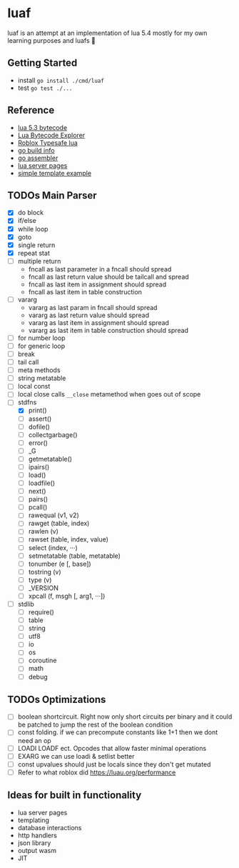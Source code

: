 # luaf
luaf is an attempt at an implementation of lua 5.4 mostly for my own learning purposes and luafs 🤠

## Getting Started
- install `go install ./cmd/luaf`
- test `go test ./...`

## Reference
- [lua 5.3 bytecode](https://the-ravi-programming-language.readthedocs.io/en/latest/lua_bytecode_reference.html)
- [Lua Bytecode Explorer](http://luac.nl/)
- [Roblox Typesafe lua](https://luau.org/)
- [go build info](https://pkg.go.dev/runtime/debug@go1.23.2#BuildInfo)
- [go assembler](https://github.com/twitchyliquid64/golang-asm)
- [lua server pages](https://github.com/clark15b/luasp)
- [simple template example](https://github.com/jeremyevans/erubi)

## TODOs Main Parser
- [x] do block
- [x] if/else
- [x] while loop
- [x] goto
- [x] single return
- [x] repeat stat
- [ ] multiple return
    - fncall as last parameter in a fncall should spread
    - fncall as last return value should be tailcall and spread
    - fncall as last item in assignment should spread
    - fncall as last item in table construction
- [ ] vararg
    - vararg as last param in fncall should spread
    - vararg as last return value should spread
    - vararg as last item in assignment should spread
    - vararg as last item in table construction should spread
- [ ] for number loop
- [ ] for generic loop
- [ ] break
- [ ] tail call
- [ ] meta methods
- [ ] string metatable
- [ ] local const
- [ ] local close calls `__close` metamethod when goes out of scope
- [ ] stdfns
    - [x] print()
    - [ ] assert()
    - [ ] dofile()
    - [ ] collectgarbage()
    - [ ] error()
    - [ ] \_G
    - [ ] getmetatable()
    - [ ] ipairs()
    - [ ] load()
    - [ ] loadfile()
    - [ ] next()
    - [ ] pairs()
    - [ ] pcall()
    - [ ] rawequal (v1, v2)
    - [ ] rawget (table, index)
    - [ ] rawlen (v)
    - [ ] rawset (table, index, value)
    - [ ] select (index, ···)
    - [ ] setmetatable (table, metatable)
    - [ ] tonumber (e [, base])
    - [ ] tostring (v)
    - [ ] type (v)
    - [ ] \_VERSION
    - [ ] xpcall (f, msgh [, arg1, ···])
- [ ] stdlib
    - [ ] require()
    - [ ] table
    - [ ] string
    - [ ] utf8
    - [ ] io
    - [ ] os
    - [ ] coroutine
    - [ ] math
    - [ ] debug

## TODOs Optimizations
- [ ] boolean shortcircuit. Right now only short circuits per binary and it could
    be patched to jump the rest of the boolean condition
- [ ] const folding. if we can precompute constants like 1+1 then we dont need an op
- [ ] LOADI LOADF ect. Opcodes that allow faster minimal operations
- [ ] EXARG we can use loadi & setlist better
- [ ] const upvalues should just be locals since they don't get mutated
- [ ] Refer to what roblox did https://luau.org/performance

## Ideas for built in functionality
- lua server pages
- templating
- database interactions
- http handlers
- json library
- output wasm
- JIT
